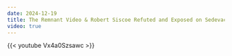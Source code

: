 ```yaml
---
date: 2024-12-19
title: The Remnant Video & Robert Siscoe Refuted and Exposed on Sedevacantism
video: true
---
```



{{< youtube Vx4a0Szsawc >}}
